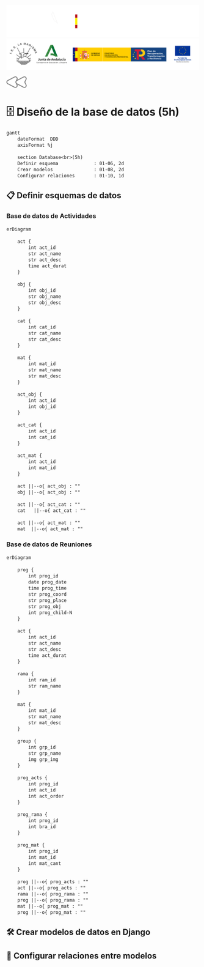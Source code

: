 ![](https://raw.githubusercontent.com/jcorvid509/.resGen/9cf65965f880c39d5e634d73522a6d656c4ea501/_bannerD.png#gh-dark-mode-only)
![](https://raw.githubusercontent.com/jcorvid509/.resGen/9cf65965f880c39d5e634d73522a6d656c4ea501/_bannerL.png#gh-light-mode-only)

<a href="/.md/roadmap.md"><img src="https://raw.githubusercontent.com/jcorvid509/.resGen/9cf65965f880c39d5e634d73522a6d656c4ea501/_back.svg" height="30"></a>

# 🗄️ Diseño de la base de datos (5h)

```mermaid
gantt
    dateFormat  DDD
    axisFormat %j

    section Database<br>(5h)
    Definir esquema             : 01-06, 2d
    Crear modelos               : 01-08, 2d
    Configurar relaciones       : 01-10, 1d
```

## 📋 Definir esquemas de datos

### Base de datos de Actividades

```mermaid
erDiagram
    
    act {
        int act_id
        str act_name
        str act_desc
        time act_durat
    }

    obj {
        int obj_id
        str obj_name
        str obj_desc    
    }

    cat {
        int cat_id
        str cat_name
        str cat_desc    
    }

    mat {
        int mat_id
        str mat_name
        str mat_desc    
    }

    act_obj {
        int act_id
        int obj_id
    }

    act_cat {
        int act_id
        int cat_id
    }

    act_mat {
        int act_id
        int mat_id
    }

    act ||--o{ act_obj : ""
    obj ||--o{ act_obj : ""

    act ||--o{ act_cat : ""
    cat   ||--o{ act_cat : ""

    act ||--o{ act_mat : ""
    mat  ||--o{ act_mat : ""
```

### Base de datos de Reuniones

```mermaid
erDiagram

    prog {
        int prog_id
        date prog_date
        time prog_time
        str prog_coord
        str prog_place
        str prog_obj
        int prog_child-N
    }

    act {
        int act_id
        str act_name
        str act_desc
        time act_durat
    }

    rama {
        int ram_id
        str ram_name
    }

    mat {
        int mat_id
        str mat_name
        str mat_desc    
    }

    group {
        int grp_id
        str grp_name
        img grp_img
    }

    prog_acts {
        int prog_id
        int act_id
        int act_order
    }

    prog_rama {
        int prog_id
        int bra_id
    }

    prog_mat {
        int prog_id
        int mat_id
        int mat_cant
    }

    prog ||--o{ prog_acts : ""
    act ||--o{ prog_acts : ""
    rama ||--o{ prog_rama : ""
    prog ||--o{ prog_rama : ""
    mat ||--o{ prog_mat : ""
    prog ||--o{ prog_mat : ""
```

## 🛠️ Crear modelos de datos en Django

## 🔗 Configurar relaciones entre modelos
